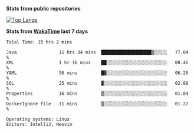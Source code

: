 **Stats from public repositories**  

[![Top Langs](https://github-readme-stats.vercel.app/api/top-langs/?username=hyoghurt&layout=compact&exclude_repo=multiserver,docker_compose&langs_count=6)](https://github.com/anuraghazra/github-readme-stats)

**Stats from [WakaTime](https://wakatime.com) last 7 days**  
<!--START_SECTION:waka-->

```text
Total Time: 15 hrs 2 mins

Java                11 hrs 34 mins  ███████████████████▒░░░░░   77.04 %
XML                 1 hr 16 mins    ██░░░░░░░░░░░░░░░░░░░░░░░   08.46 %
YAML                56 mins         █▓░░░░░░░░░░░░░░░░░░░░░░░   06.26 %
SQL                 25 mins         ▓░░░░░░░░░░░░░░░░░░░░░░░░   02.88 %
Properties          16 mins         ▒░░░░░░░░░░░░░░░░░░░░░░░░   01.84 %
DockerIgnore file   11 mins         ▒░░░░░░░░░░░░░░░░░░░░░░░░   01.27 %

Operating systems: Linux
Editors: IntelliJ, Neovim
```

<!--END_SECTION:waka-->
